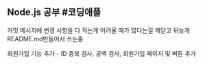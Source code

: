 <h2>Node.js 공부 #코딩애플</h2>
<p>커밋 메시지에 변경 사항을 다 적는게 어려울 때가 많다는걸 깨닫고 뒤늦게 README.md만들어서 쓰는중</p>
<p>회원가입 기능 추가 - ID 중복 검사, 공백 검사, 회원가입 페이지 및 버튼 추가</p>